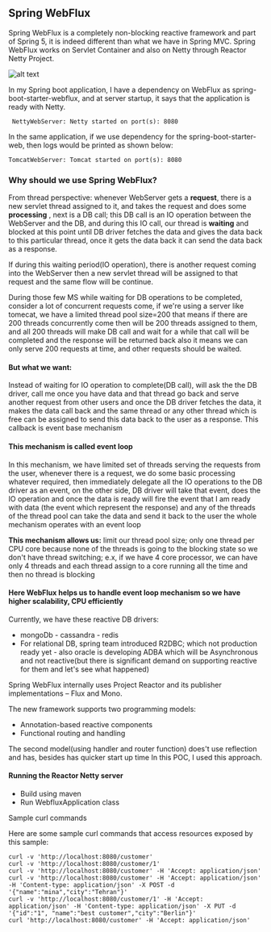 ## Spring WebFlux

Spring WebFlux is a completely non-blocking reactive framework and part of Spring 5, it is indeed different than what we have in Spring MVC.
Spring WebFlux works on Servlet Container and also on Netty through Reactor Netty Project.

![alt text](https://docs.google.com/drawings/u/0/d/s5n8udTW1s2Cpq8-aTesWWw/image?w=224&h=205&rev=194&ac=1&parent=1rY2_zECduxmy6Hw6z1ExogvszxOUJgS0qgjWSkLZA8A)

In my Spring boot application, I have a dependency on WebFlux as spring-boot-starter-webflux, and at server startup, it says that the application is ready with Netty.

``` NettyWebServer: Netty started on port(s): 8080```


In the same application, if we use dependency for the spring-boot-starter-web, then logs would be printed as shown below:

``` TomcatWebServer: Tomcat started on port(s): 8080 ```

### Why should we use Spring WebFlux?

From thread perspective: whenever WebServer gets a **request**, there is a new servlet thread assigned to it, and takes the request and does some **processing**
, next is a DB call; this DB call is an IO operation between the WebServer and the DB, and during this IO call, 
our thread is **waiting** and blocked at this point until DB driver fetches the data and gives the data back to this particular thread, once it gets the data back it can send the data back as a response.

If during this waiting period(IO operation), there is another request coming into the WebServer then a new servlet thread will be assigned to that request and the same flow will be continue.

During those few MS while waiting for DB operations to be completed, consider a lot of concurrent requests come, if we're using a server like tomecat, we have a limited thread pool size=200
that means if there are 200 threads concurrently come then will be 200 threads assigned to them, and all 200 threads will make DB call and wait for a while that call will be completed and the response will be returned back
 also it means we can only serve 200 requests at time, and other requests should be waited.
 
 
 #### But what we want:
 Instead of waiting for IO operation to complete(DB call), will ask the the DB driver, call me once you have data and that thread go back and serve another request from other users
 and once the DB driver fetches the data, it makes the data call back and the same thread or any other thread which is free can be assigned to send this data back to the user as a response.
 This callback is event base mechanism 
 
 #### This mechanism is called event loop 
 In this mechanism, we have limited set of threads serving the requests from the user, whenever there is a request, we do some basic processing whatever required, 
 then immediately delegate all the IO operations to the DB driver as an event, on the other side, DB driver will take that event, does the IO operation and once the data is ready 
 will fire the event that I am ready with data (the event which represent the response) and any of the threads of the thread pool can take the data and send it back to the user 
 the whole mechanism operates with an event loop
 
 **This mechanism allows us:**
 limit our thread pool size; only one thread per CPU core because none of the threads is going to the blocking state 
 so we don't have thread switching; e.x, if we have 4 core processor, we can have only 4 threads and each thread assign to a core running all the time and then no thread is blocking 
 
 #### Here WebFlux helps us to handle event loop mechanism so we have higher scalability, CPU efficiently
 
Currently, we have these reactive DB drivers:
* mongoDb - cassandra - redis
* For relational DB, spring team introduced  R2DBC; which not production ready yet - also oracle is developing ADBA which will be Asynchronous and not reactive(but there is significant demand on supporting reactive for them and let's see what happened)



Spring WebFlux internally uses Project Reactor and its publisher implementations – Flux and Mono.

The new framework supports two programming models:

  * Annotation-based reactive components
  * Functional routing and handling

The second model(using handler and router function) does't use reflection and has, besides has quicker start up time
In this POC, I used this approach. 


#### Running the Reactor Netty server

   * Build using maven
   * Run WebfluxApplication class


Sample curl commands

Here are some sample curl commands that access resources exposed by this sample:

``` 
curl -v 'http://localhost:8080/customer'
curl -v 'http://localhost:8080/customer/1'
curl -v 'http://localhost:8080/customer' -H 'Accept: application/json'
curl -v 'http://localhost:8080/customer' -H 'Accept: application/json' -H 'Content-type: application/json' -X POST -d '{"name":"mina","city":"Tehran"}'
curl -v 'http://localhost:8080/customer/1' -H 'Accept: application/json' -H 'Content-type: application/json' -X PUT -d '{"id":"1", "name":"best customer","city":"Berlin"}'
curl 'http://localhost:8080/customer' -H 'Accept: application/json' 
 
```
